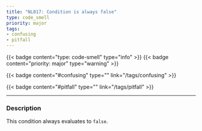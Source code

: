 ```yaml
---
title: "NL017: Condition is always false"
type: code_smell
priority: major
tags:
- confusing 
- pitfall 
---
```


{{< badge content="type: code-smell" type="info" >}}
{{< badge content="priority: major" type="warning" >}}


{{< badge content="#confusing" type="" link="/tags/confusing" >}}

{{< badge content="#pitfall" type="" link="/tags/pitfall" >}}

---

### Description
This condition always evaluates to `false`.
